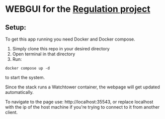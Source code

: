 # WEBGUI for the [Regulation project](https://github.com/otevrro21/Regulation)

## Setup:

To get this app running you need Docker and Docker compose.
1. Simply clone this repo in your desired directory
2. Open terminal in that directory
3. Run:
```
docker compose up -d
```
to start the system.

Since the stack runs a Watchtower container, the webpage will get updated automatically.

To navigate to the page use: http://localhost:35543, or replace localhost with the ip of the host machine if you're trying to connect to it from another client.
